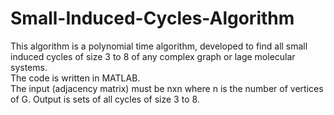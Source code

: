 # Small-Induced-Cycles-Algorithm
This algorithm is a polynomial time algorithm, developed to find all small induced cycles of size 3 to 8 of any complex graph or lage molecular systems.  
The code is written in MATLAB.   
The input (adjacency matrix) must be nxn where n is the number of vertices of G. 
Output is sets of all cycles of size 3 to 8. 
